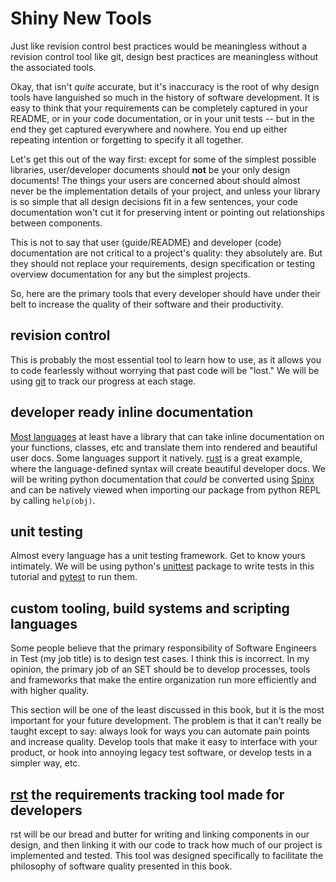 # Shiny New Tools
Just like revision control best practices would be meaningless without
a revision control tool like git, design best practices are
meaningless without the associated tools.

Okay, that isn't *quite* accurate, but it's inaccuracy is the root of why
design tools have languished so much in the history of software
development. It is easy to think that your requirements can be
completely captured in your README, or in your code documentation,
or in your unit tests -- but in the end they get captured everywhere
and nowhere. You end up either repeating intention or forgetting to
specify it all together.

Let's get this out of the way first: except for some of the
simplest possible libraries, user/developer documents
should **not** be your only design documents! The things your users are concerned
about should almost never be the implementation details of your project,
and unless your library is so simple that all design decisions fit in
a few sentences, your code documentation won't cut it for preserving
intent or pointing out relationships between components.

This is not to say that user (guide/README) and developer (code) documentation
are not critical to a project's quality: they absolutely are. But they
should not replace your requirements, design specification or
testing overview documentation for any but the simplest projects.

So, here are the primary tools that every developer should have
under their belt to increase the quality of their software and
their productivity.

## revision control
This is probably the most essential tool to learn how to use,
as it allows you to code fearlessly without worrying that past code will
be "lost." We will be using [git][1] to track our progress at each stage.

## developer ready inline documentation
[Most languages][2] at least have a library that can take inline
documentation on your functions, classes, etc and translate
them into rendered and beautiful user docs. Some languages
support it natively. [rust][3] is a great example, where the
language-defined syntax will create beautiful developer docs.
We will be writing python documentation that *could* be converted using
[Spinx][4] and can be natively viewed when importing our package
from python REPL by calling `help(obj)`.

## unit testing
Almost every language has a unit testing framework. Get
to know yours intimately. We will be using python's [unittest][5]
package to write tests in this tutorial and [pytest][6] to run
them.

## custom tooling, build systems and scripting languages
Some people believe that the primary responsibility of Software Engineers
in Test (my job title) is to design test cases. I think this is
incorrect. In my opinion, the primary job of an SET should be to develop
processes, tools and frameworks that make the entire organization run
more efficiently and with higher quality.

This section will be one of the least discussed in this book, but
it is the most important for your future development. The problem is
that it can't really be taught except to say: always look for ways
you can automate pain points and increase quality. Develop tools that
make it easy to interface with your product, or hook into annoying legacy test
software, or develop tests in a simpler way, etc.

## [rst][7] the requirements tracking tool made for developers
rst will be our bread and butter for writing
and linking components in our design, and then linking it with our code to track
how much of our project is implemented and tested. This tool was
designed specifically to facilitate the philosophy of software quality
presented in this book.

[1]: https://git-scm.com/
[2]: http://rosettacode.org/wiki/Documentation
[3]: https://doc.rust-lang.org/std/
[4]: http://www.sphinx-doc.org/en/1.5.1/
[5]: https://docs.python.org/3.6/library/unittest.html
[6]: http://doc.pytest.org/en/latest/
[7]: https://github.com/vitiral/rst
